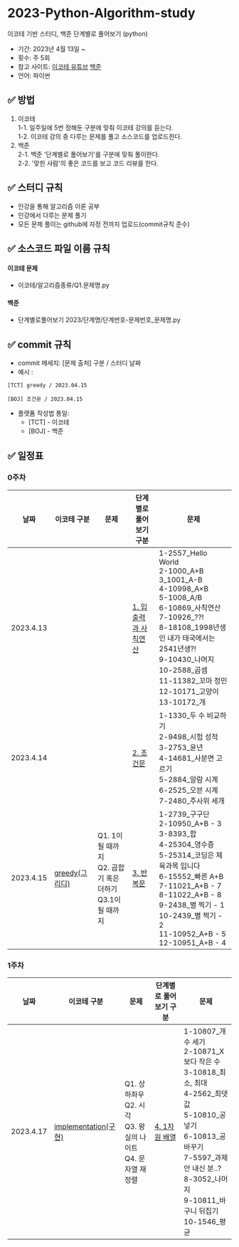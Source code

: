 # 2023-Python-Algorithm-study
이코테 기반 스터디, 백준 단계별로 풀어보기 (python)
-   기간: 2023년 4월 13일 ~
-   횟수: 주 5회
-   참고 사이트:  [이코테 유튜브](https://www.youtube.com/playlist?list=PLRx0vPvlEmdAghTr5mXQxGpHjWqSz0dgC) [백준](https://www.acmicpc.net/)
-   언어: 파이썬

## ✅  방법

1. 이코테 <br>
  1-1.  일주일에 5번 정해둔 구분에 맞춰 이코테 강의를 듣는다. <br>
  1-2.  이코테 강의 중 다루는 문제를 풀고 소스코드를 업로드한다. <br>
2. 백준 <br>
  2-1.  백준 '단계별로 풀어보기'를 구분에 맞춰 풀이한다. <br>
  2-2.  '맞힌 사람'의 좋은 코드를 보고 코드 리뷰를 한다. <br>

## ✅ 스터디 규칙
* 인강을 통해 알고리즘 이론 공부
* 인강에서 다루는 문제 풀기
* 모든 문제 풀이는 github에 자정 전까지 업로드(commit규칙 준수)

## ✅  소스코드 파일 이름 규칙
#### 이코테 문제
- 이코테/알고리즘종류/Q1.문제명.py
#### 백준
- 단계별로풀어보기 2023/단계명/단계번호-문제번호_문제명.py


## ✅ commit 규칙

-   commit 메세지: [문제 출처] 구분 / 스터디 날짜
-   예시 :

```
[TCT] greedy / 2023.04.15
```
```
[BOJ] 조건문 / 2023.04.15
```
-   플랫폼 작성법 통일:
    -  [TCT] - 이코테
    -  [BOJ] - 백준
  
  
## ✅  일정표

### 0주차
|**날짜**|**이코테 구분**|**문제**|**단계별로 풀어보기 구분**|**문제**|  
|--|--|--|--|--|
|2023.4.13| | | [1. 입출력과 사칙연산](https://www.acmicpc.net/step/1) | 1-2557_Hello World <br> 2-1000_A+B <br> 3_1001_A-B <br> 4-10998_A×B <br> 5-1008_A/B <br> 6-10869_사칙연산 <br> 7-10926_??! <br> 8-18108_1998년생인 내가 태국에서는 2541년생?! <br> 9-10430_나머지 <br> 10-2588_곱셈 <br> 11-11382_꼬마 정민 <br> 12-10171_고양이 <br> 13-10172_개 |
|2023.4.14| | | [2. 조건문](https://www.acmicpc.net/step/4) | 1-1330_두 수 비교하기 <br> 2-9498_시험 성적 <br> 3-2753_윤년 <br> 4-14681_사분면 고르기 <br> 5-2884_알람 시계 <br> 6-2525_오븐 시계 <br> 7-2480_주사위 세개 |
|2023.4.15|[greedy(그리디)](https://youtu.be/2zjoKjt97vQ) | Q1. 1이 될 때까지 <br> Q2. 곱합기 혹은 더하기 <br>Q3.1이 될 때까지 | [3. 반복문](https://www.acmicpc.net/step/3) | 1-2739_구구단 <br> 2-10950_A+B - 3 <br> 3-8393_합 <br> 4-25304_영수증 <br> 5-25314_코딩은 체육과목 입니다 <br> 6-15552_빠른 A+B <br> 7-11021_A+B - 7 <br> 8-11022_A+B - 8 <br> 9-2438_별 찍기 - 1 <br> 10-2439_별 찍기 - 2 <br> 11-10952_A+B - 5 <br> 12-10951_A+B - 4 |

### 1주차
|**날짜**|**이코테 구분**|**문제**|**단계별로 풀어보기 구분**|**문제**|  
|--|--|--|--|--|
|2023.4.17| [implementation(구현)](https://youtu.be/2zjoKjt97vQ?t=1698) | Q1. 상하좌우 <br> Q2. 시각 <br> Q3. 왕실의 나이트 <br> Q4. 문자열 재정렬 | [4. 1차원 배열](https://www.acmicpc.net/step/6) | 1-10807_개수 세기 <br> 2-10871_X보다 작은 수 <br> 3-10818_최소, 최대 <br> 4-2562_최댓값 <br> 5-10810_공 넣기 <br> 6-10813_공 바꾸기 <br> 7-5597_과제 안 내신 분..? <br> 8-3052_나머지 <br> 9-10811_바구니 뒤집기 <br> 10-1546_평균 |
